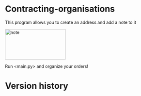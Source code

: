 # Contracting-organisations
 This program allows you to create an address and add a note to it

<div> 
 <img src="https://eszkola.pl/img/lnd.gif" width="200" height="100" alt="note">
</div>
 
 
 Run <main.py> and organize your orders!



# Version history




